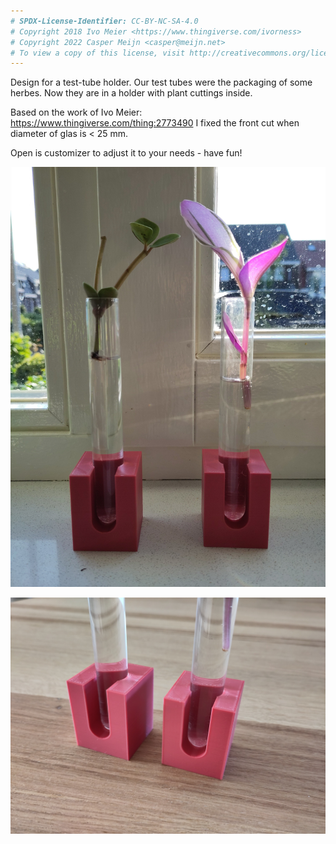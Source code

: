 ```yaml
---
# SPDX-License-Identifier: CC-BY-NC-SA-4.0
# Copyright 2018 Ivo Meier <https://www.thingiverse.com/ivorness>
# Copyright 2022 Casper Meijn <casper@meijn.net>
# To view a copy of this license, visit http://creativecommons.org/licenses/by-nc-sa/4.0/
---
```


Design for a test-tube holder. Our test tubes were the packaging of some herbes. Now they are in a holder with plant cuttings inside.

Based on the work of Ivo Meier: https://www.thingiverse.com/thing:2773490
I fixed the front cut when diameter of glas is < 25 mm.

Open is customizer to adjust it to your needs - have fun!

![Example of test-tube holder with plant cuttings](overview.jpg)

![Zoomed in view of test-tube holder](zoom-in.jpg)
